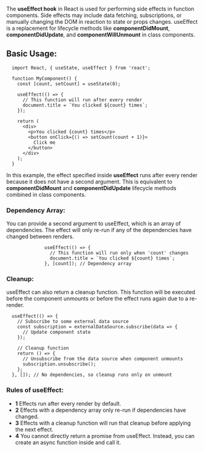 The **useEffect hook** in React is used for performing side effects in function components. Side effects may include data fetching, subscriptions, or manually changing the DOM in reaction to state or props changes. useEffect is a replacement for lifecycle methods like **componentDidMount**, **componentDidUpdate**, and **componentWillUnmount** in class components.

## Basic Usage:

      import React, { useState, useEffect } from 'react';
      
      function MyComponent() {
        const [count, setCount] = useState(0);
      
        useEffect(() => {
          // This function will run after every render
          document.title = `You clicked ${count} times`;
        });
      
        return (
          <div>
            <p>You clicked {count} times</p>
            <button onClick={() => setCount(count + 1)}>
              Click me
            </button>
          </div>
        );
      }

In this example, the effect specified inside **useEffect** runs after every render because it does not have a second argument. This is equivalent to **componentDidMount** and **componentDidUpdate** lifecycle methods combined in class components.
### Dependency Array:
You can provide a second argument to useEffect, which is an array of dependencies. The effect will only re-run if any of the dependencies have changed between renders.

                  useEffect(() => {
                    // This function will run only when 'count' changes
                    document.title = `You clicked ${count} times`;
                  }, [count]); // Dependency array
### Cleanup:
useEffect can also return a cleanup function. This function will be executed before the component unmounts or before the effect runs again due to a re-render.

      useEffect(() => {
        // Subscribe to some external data source
        const subscription = externalDataSource.subscribe(data => {
          // Update component state
        });
      
        // Cleanup function
        return () => {
          // Unsubscribe from the data source when component unmounts
          subscription.unsubscribe();
        };
      }, []); // No dependencies, so cleanup runs only on unmount

### Rules of useEffect:
 - **1** Effects run after every render by default.
 - **2** Effects with a dependency array only re-run if dependencies have changed.
- **3** Effects with a cleanup function will run that cleanup before applying the next effect.
- **4** You cannot directly return a promise from useEffect. Instead, you can create an async function inside and call it.



## 
